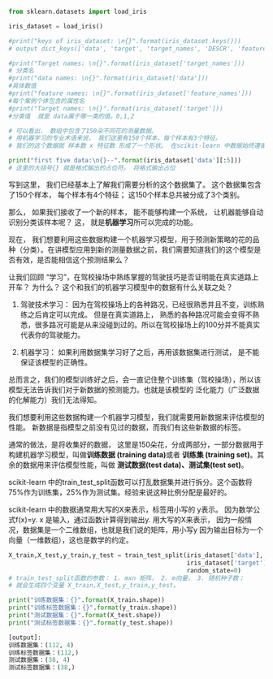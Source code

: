 ```Python
from sklearn.datasets import load_iris

iris_dataset = load_iris()

#print("keys of iris_dataset: \n{}".format(iris_dataset.keys()))
# output dict_keys(['data', 'target', 'target_names', 'DESCR', 'feature_names'])

#print("Target names: \n{}".format(iris_dataset['target_names']))
# 分类名
#print("data names: \n{}".format(iris_dataset['data']))
#具体数值
#print("feature names: \n{}".format(iris_dataset['feature_names']))
#每个案例个体包含的属性名
#print("Target names: \n{}".format(iris_dataset['target']))
#分类值  就是 data属于哪一类的值。0,1,2

# 可以看出， 数组中包含了150朵不同花的测量数据。
# 用机器学习的专业术语来说， 我们这里有150个样本，每个样本有3个特征。
# 我们的这个数据就 样本数 x 特征数 形成了一个形状。 在scikit-learn 中数据始终遵循这个约定。

print("first five data:\n{}--".format(iris_dataset['data'][:5]))
# 这里的大括号{} 就是格式输出的占位符。 将格式输出占位
```

写到这里， 我们已经基本上了解我们需要分析的这个数据集了。 这个数据集包含了150个样本， 每个样本有4个特征； 这150个样本总共被分成了3个类别。

那么， 如果我们接收了一个新的样本， 能不能够构建一个系统， 让机器能够自动识别分类该样本呢？
这， 就是<b>机器学习</b>所可以完成的功能。 

现在， 我们想要利用这些数据构建一个机器学习模型，用于预测新策略的花的品种（分类）。在讲模型应用到新的测量数据之前，我们需要知道我们的这个模型是否有效，是否能相信这个预测结果么？

让我们回顾 “学习”，在驾校操场中熟练掌握的驾驶技巧是否证明能在真实道路上开车？ 为什么？
这个和我们的机器学习模型中的数据有什么关联之处？

1. 驾驶技术学习： 因为在驾校操场上的各种路况，已经很熟悉并且不变，训练熟练之后肯定可以完成。 但是在真实道路上， 熟悉的各种路况可能会变得不熟悉，很多路况可能是从来没碰到过的。所以在驾校操场上的100分并不能真实代表你的驾驶能力。

2. 机器学习： 如果利用数据集学习好了之后，再用该数据集进行测试， 是不能保证该模型的正确性。

总而言之，我们的模型训练好之后，会一直记住整个训练集（驾校操场），所以该模型无法告诉我们对于新数据的预测能力。也就是该模型的 泛化能力（广泛数据的化解能力）我们无法得知。


我们想要利用这些数据构建一个机器学习模型，我们就需要用新数据来评估模型的性能。 新数据是指模型之前没有见过的数据，而我们有这些新数据的标签。

通常的做法，是将收集好的数据， 这里是150朵花，分成两部分，一部分数据用于构建机器学习模型，叫做<b>训练数据 (training data)</b>或者 <b>训练集 (training set)</b>。其余的数据用来评估模型性能，叫做 <b>测试数据(test data)、测试集(test set)</b>。

scikit-learn 中的train_test_split函数可以打乱数据集并进行拆分。这个函数将75%作为训练集，25%作为测试集。经验来说这种比例分配是最好的。

scikit-learn 中的数据通常用大写的X来表示，标签用小写的 y表示。 因为数学公式f(x)=y. 
x 是输入，通过函数计算得到输出y. 用大写的X来表示， 因为一般情况，数据集是一个二维数组，也就是我们说的矩阵，用小写y 因为输出目标为一个向量（一维数组），这也是数学的约定。

```Python
X_train,X_test,y_train,y_test = train_test_split(iris_dataset['data'],
                                                 iris_dataset['target'],
                                                 random_state=0)
# train_test_split函数的参数： 1. mxn 矩阵， 2. m向量， 3. 随机种子数；
# 就会生成四个变量 X_train,X_test,y_train,y_test。

print("训练数据集：{}".format(X_train.shape))
print("训练标签数据集：{}".format(y_train.shape))
print("测试数据集：{}".format(X_test.shape))
print("测试标签数据集：{}".format(y_test.shape))

[output]:
训练数据集：(112, 4)
训练标签数据集：(112,)
测试数据集：(38, 4)
测试标签数据集：(38,)
```
